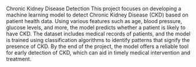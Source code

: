 Chronic Kidney Disease Detection
This project focuses on developing a machine learning model to detect Chronic Kidney Disease (CKD) based on patient health data. Using various features such as age, blood pressure, glucose levels, and more, the model predicts whether a patient is likely to have CKD. The dataset includes medical records of patients, and the model is trained using classification algorithms to identify patterns that signify the presence of CKD. By the end of the project, the model offers a reliable tool for early detection of CKD, which can aid in timely medical intervention and treatment.
